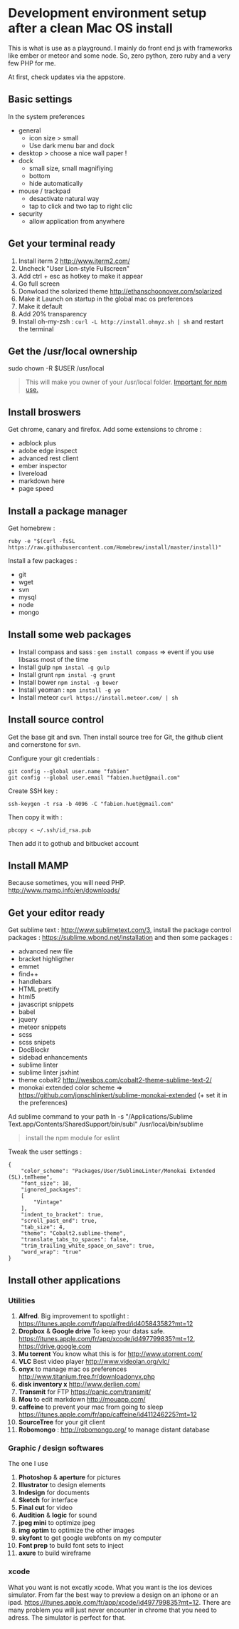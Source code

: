 Development environment setup after a clean Mac OS install
===================

This is what is use as a playground. I mainly do front end js with frameworks like ember or meteor and some node. So, zero python, zero ruby and a very few PHP for me.

At first, check updates via the appstore.

## Basic settings

In the system preferences

* general
	* icon size > small
	* Use dark menu bar and dock
* desktop > choose a nice wall paper !
* dock
	* small size, small magnifiying
	* bottom
	* hide automatically
* mouse / trackpad
	* desactivate natural way
	* tap to click and two tap to right clic
* security
	* allow application from anywhere

## Get your terminal ready

1. Install iterm 2 <http://www.iterm2.com/>
2. Uncheck "User Lion-style Fullscreen"
3. Add ctrl + esc as hotkey to make it appear
4. Go full screen
5. Donwload the solarized theme <http://ethanschoonover.com/solarized>
6. Make it Launch on startup in the global mac os preferences
7. Make it default
8. Add 20% transparency
9. Install oh-my-zsh : `curl -L http://install.ohmyz.sh | sh` and restart the terminal

## Get the /usr/local ownership

  sudo chown -R $USER /usr/local

> This will make you owner of your /usr/local folder. [Important for npm use.]("http://foohack.com/2010/08/intro-to-npm/#what_no_sudo")

## Install broswers

Get chrome, canary and firefox. Add some extensions to chrome :

* adblock plus
* adobe edge inspect
* advanced rest client
* ember inspector
* livereload
* markdown here
* page speed

## Install a package manager

Get homebrew :

	ruby -e "$(curl -fsSL https://raw.githubusercontent.com/Homebrew/install/master/install)"

Install a few packages :

* git
* wget
* svn
* mysql
* node
* mongo

## Install some web packages

* Install compass and sass : `gem install compass` => event if you use libsass most of the time
* Install gulp `npm instal -g gulp`
* Install grunt `npm instal -g grunt`
* Install bower `npm instal -g bower`
* Install yeoman : `npm install -g yo`
* Install meteor `curl https://install.meteor.com/ | sh`

## Install source control

Get the base git and svn. Then install source tree for Git, the github client and cornerstone for svn.

Configure your git credentials :

    git config --global user.name "fabien"
    git config --global user.email "fabien.huet@gmail.com"

Create SSH key :

    ssh-keygen -t rsa -b 4096 -C "fabien.huet@gmail.com"

Then copy it with :

    pbcopy < ~/.ssh/id_rsa.pub

Then add it to gothub and bitbucket account

## Install MAMP

Because sometimes, you will need PHP. <http://www.mamp.info/en/downloads/>

## Get your editor ready

Get sublime text : <http://www.sublimetext.com/3>, install the package control packages : <https://sublime.wbond.net/installation> and then some packages :

* advanced new file
* bracket highligther
* emmet
* find++
* handlebars
* HTML prettify
* html5
* javascript snippets
* babel
* jquery
* meteor snippets
* scss
* scss snipets
* DocBlockr
* sidebad enhancements
* sublime linter
* sublime linter jsxhint
* theme cobalt2 http://wesbos.com/cobalt2-theme-sublime-text-2/
* monokai extended color scheme => https://github.com/jonschlinkert/sublime-monokai-extended (+ set it in the preferences)

Ad sublime command to your path
ln -s "/Applications/Sublime Text.app/Contents/SharedSupport/bin/subl" /usr/local/bin/sublime

> install the npm module for eslint

Tweak the user settings :

    {
        "color_scheme": "Packages/User/SublimeLinter/Monokai Extended (SL).tmTheme",
        "font_size": 10,
        "ignored_packages":
        [
            "Vintage"
        ],
        "indent_to_bracket": true,
        "scroll_past_end": true,
        "tab_size": 4,
        "theme": "Cobalt2.sublime-theme",
        "translate_tabs_to_spaces": false,
        "trim_trailing_white_space_on_save": true,
        "word_wrap": "true"
    }

## Install other applications

### Utilities

1. **Alfred**. Big improvement to spotlight : <https://itunes.apple.com/fr/app/alfred/id405843582?mt=12>
2. **Dropbox** & **Google drive** To keep your datas safe. <https://itunes.apple.com/fr/app/xcode/id497799835?mt=12>, <https://drive.google.com>
3. **Mu torrent** You know what this is for <http://www.utorrent.com/>
4. **VLC** Best video player <http://www.videolan.org/vlc/>
7. **onyx** to manage mac os preferences <http://www.titanium.free.fr/downloadonyx.php>
8. **disk inventory x** <http://www.derlien.com/>
9. **Transmit** for FTP <https://panic.com/transmit/>
10. **Mou** to edit markdown <http://mouapp.com/>
12. **caffeine** to prevent your mac from going to sleep <https://itunes.apple.com/fr/app/caffeine/id411246225?mt=12>
13. **SourceTree** for your git client
14. **Robomongo** : http://robomongo.org/ to manage distant database

### Graphic / design softwares

The one I use

1. **Photoshop** & **aperture** for pictures
2. **Illustrator** to design elements
3. **Indesign** for documents
4. **Sketch** for interface
5. **Final cut** for video
6. **Audition** & **logic** for sound
7. **jpeg mini** to optimize jpeg
8. **img optim** to optimize the other images
9. **skyfont** to get google webfonts on my computer
10. **Font prep** to build font sets to inject
11. **axure** to build wireframe

### xcode

What you want is not excatly xcode. What you want is the ios devices simulator. From far the best way to preview a design on an iphone or an ipad. <https://itunes.apple.com/fr/app/xcode/id497799835?mt=12>. There are many problem you will just never encounter in chrome that you need to adress. The simulator is perfect for that.

